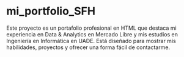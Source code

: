 # mi_portfolio_SFH
Este proyecto es un portafolio profesional en HTML que destaca mi experiencia en Data &amp; Analytics en Mercado Libre y mis estudios en Ingeniería en Informática en UADE. Está diseñado para mostrar mis habilidades, proyectos y ofrecer una forma fácil de contactarme.

